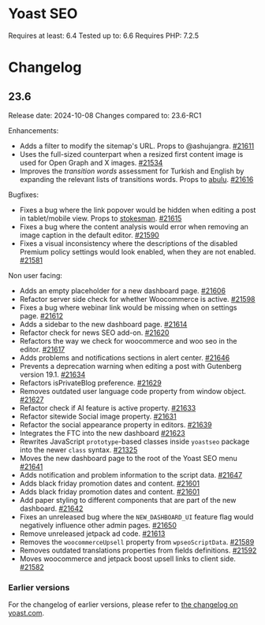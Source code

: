 Yoast SEO
=========
Requires at least: 6.4
Tested up to: 6.6
Requires PHP: 7.2.5

Changelog
=========

## 23.6

Release date: 2024-10-08
Changes compared to: 23.6-RC1

Enhancements:

* Adds a filter to modify the sitemap's URL. Props to @ashujangra. [#21611](https://github.com/Yoast/wordpress-seo/pull/21611)
* Uses the full-sized counterpart when a resized first content image is used for Open Graph and X images. [#21534](https://github.com/Yoast/wordpress-seo/pull/21534)
* Improves the _transition words_ assessment for Turkish and English by expanding the relevant lists of transitions words. Props to [abulu](https://wordpress.org/support/users/abulu/). [#21616](https://github.com/Yoast/wordpress-seo/pull/21616)

Bugfixes:

* Fixes a bug where the link popover would be hidden when editing a post in tablet/mobile view. Props to [stokesman](https://github.com/stokesman). [#21615](https://github.com/Yoast/wordpress-seo/pull/21615)
* Fixes a bug where the content analysis would error when removing an image caption in the default editor. [#21590](https://github.com/Yoast/wordpress-seo/pull/21590)
* Fixes a visual inconsistency where the descriptions of the disabled Premium policy settings would look enabled, when they are not enabled.  [#21581](https://github.com/Yoast/wordpress-seo/pull/21581)

Non user facing:

* Adds an empty placeholder for a new dashboard page. [#21606](https://github.com/Yoast/wordpress-seo/pull/21606)
* Refactor server side check for whether Woocommerce is active. [#21598](https://github.com/Yoast/wordpress-seo/pull/21598)
* Fixes a bug where webinar link would be missing when on settings page. [#21612](https://github.com/Yoast/wordpress-seo/pull/21612)
* Adds a sidebar to the new dashboard page. [#21614](https://github.com/Yoast/wordpress-seo/pull/21614)
* Refactor check for news SEO add-on. [#21620](https://github.com/Yoast/wordpress-seo/pull/21620)
* Refactors the way we check for woocommerce and woo seo in the editor. [#21617](https://github.com/Yoast/wordpress-seo/pull/21617)
* Adds problems and notifications sections in alert center. [#21646](https://github.com/Yoast/wordpress-seo/pull/21646)
* Prevents a deprecation warning when editing a post with Gutenberg version 19.1. [#21634](https://github.com/Yoast/wordpress-seo/pull/21634)
* Refactors isPrivateBlog preference. [#21629](https://github.com/Yoast/wordpress-seo/pull/21629)
* Removes outdated user language code property from window object.  [#21627](https://github.com/Yoast/wordpress-seo/pull/21627)
* Refactor check if AI feature is active property. [#21633](https://github.com/Yoast/wordpress-seo/pull/21633)
* Refactor sitewide Social image property. [#21631](https://github.com/Yoast/wordpress-seo/pull/21631)
* Refactor the social appearance property in editors. [#21639](https://github.com/Yoast/wordpress-seo/pull/21639)
* Integrates the FTC into the new dashboard [#21623](https://github.com/Yoast/wordpress-seo/pull/21623)
* Rewrites JavaScript `prototype`-based classes inside `yoastseo` package into the newer `class` syntax. [#21325](https://github.com/Yoast/wordpress-seo/pull/21325)
* Moves the new dashboard page to the root of the Yoast SEO menu [#21641](https://github.com/Yoast/wordpress-seo/pull/21641)
* Adds notification and problem information to the script data. [#21647](https://github.com/Yoast/wordpress-seo/pull/21647)
* Adds black friday promotion dates and content. [#21601](https://github.com/Yoast/wordpress-seo/pull/21601)
* Adds black friday promotion dates and content. [#21601](https://github.com/Yoast/wordpress-seo/pull/21601)
* Add paper styling to different components that are part of the new dashboard. [#21642](https://github.com/Yoast/wordpress-seo/pull/21642)
* Fixes an unreleased bug where the `NEW_DASHBOARD_UI` feature flag would negatively influence other admin pages. [#21650](https://github.com/Yoast/wordpress-seo/pull/21650)
* Remove unreleased jetpack ad code. [#21613](https://github.com/Yoast/wordpress-seo/pull/21613)
* Removes the `woocommerceUpsell` property from `wpseoScriptData`. [#21589](https://github.com/Yoast/wordpress-seo/pull/21589)
* Removes outdated translations properties from fields definitions. [#21592](https://github.com/Yoast/wordpress-seo/pull/21592)
* Moves woocommerce and jetpack boost upsell links to client side. [#21582](https://github.com/Yoast/wordpress-seo/pull/21582)
### Earlier versions
For the changelog of earlier versions, please refer to [the changelog on yoast.com](https://yoa.st/yoast-seo-changelog).
